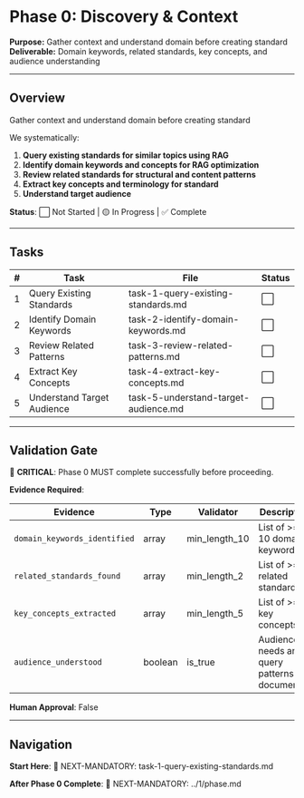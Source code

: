# Phase 0: Discovery & Context

**Purpose:** Gather context and understand domain before creating standard  
**Deliverable:** Domain keywords, related standards, key concepts, and audience understanding

---

## Overview

Gather context and understand domain before creating standard

We systematically:

1. **Query existing standards for similar topics using RAG**
2. **Identify domain keywords and concepts for RAG optimization**
3. **Review related standards for structural and content patterns**
4. **Extract key concepts and terminology for standard**
5. **Understand target audience**

**Status**: ⬜ Not Started | 🟡 In Progress | ✅ Complete

---

## Tasks

| # | Task | File | Status |
|---|------|------|--------|
| 1 | Query Existing Standards | task-1-query-existing-standards.md | ⬜ |
| 2 | Identify Domain Keywords | task-2-identify-domain-keywords.md | ⬜ |
| 3 | Review Related Patterns | task-3-review-related-patterns.md | ⬜ |
| 4 | Extract Key Concepts | task-4-extract-key-concepts.md | ⬜ |
| 5 | Understand Target Audience | task-5-understand-target-audience.md | ⬜ |

---

## Validation Gate

🚨 **CRITICAL**: Phase 0 MUST complete successfully before proceeding.

**Evidence Required**:

| Evidence | Type | Validator | Description |
|----------|------|-----------|-------------|
| `domain_keywords_identified` | array | min_length_10 | List of >= 10 domain keywords |
| `related_standards_found` | array | min_length_2 | List of >= 2 related standards |
| `key_concepts_extracted` | array | min_length_5 | List of >= 5 key concepts |
| `audience_understood` | boolean | is_true | Audience needs and query patterns documented |

**Human Approval**: False

---

## Navigation

**Start Here**: 🎯 NEXT-MANDATORY: task-1-query-existing-standards.md

**After Phase 0 Complete**: 🎯 NEXT-MANDATORY: ../1/phase.md
